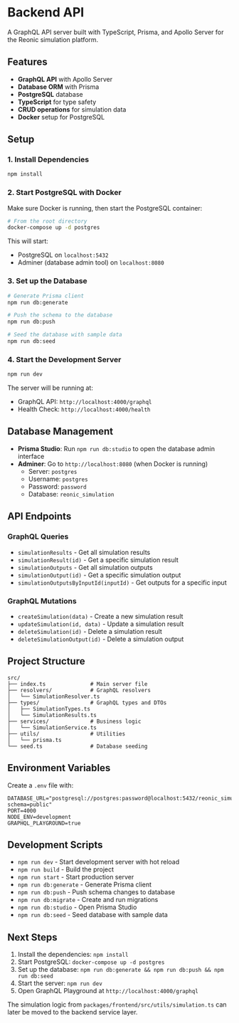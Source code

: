 # Backend API

A GraphQL API server built with TypeScript, Prisma, and Apollo Server for the Reonic simulation platform.

## Features

- **GraphQL API** with Apollo Server
- **Database ORM** with Prisma
- **PostgreSQL** database
- **TypeScript** for type safety
- **CRUD operations** for simulation data
- **Docker** setup for PostgreSQL

## Setup

### 1. Install Dependencies

```bash
npm install
```

### 2. Start PostgreSQL with Docker

Make sure Docker is running, then start the PostgreSQL container:

```bash
# From the root directory
docker-compose up -d postgres
```

This will start:

- PostgreSQL on `localhost:5432`
- Adminer (database admin tool) on `localhost:8080`

### 3. Set up the Database

```bash
# Generate Prisma client
npm run db:generate

# Push the schema to the database
npm run db:push

# Seed the database with sample data
npm run db:seed
```

### 4. Start the Development Server

```bash
npm run dev
```

The server will be running at:

- GraphQL API: `http://localhost:4000/graphql`
- Health Check: `http://localhost:4000/health`

## Database Management

- **Prisma Studio**: Run `npm run db:studio` to open the database admin interface
- **Adminer**: Go to `http://localhost:8080` (when Docker is running)
  - Server: `postgres`
  - Username: `postgres`
  - Password: `password`
  - Database: `reonic_simulation`

## API Endpoints

### GraphQL Queries

- `simulationResults` - Get all simulation results
- `simulationResult(id)` - Get a specific simulation result
- `simulationOutputs` - Get all simulation outputs
- `simulationOutput(id)` - Get a specific simulation output
- `simulationOutputsByInputId(inputId)` - Get outputs for a specific input

### GraphQL Mutations

- `createSimulation(data)` - Create a new simulation result
- `updateSimulation(id, data)` - Update a simulation result
- `deleteSimulation(id)` - Delete a simulation result
- `deleteSimulationOutput(id)` - Delete a simulation output

## Project Structure

```
src/
├── index.ts              # Main server file
├── resolvers/            # GraphQL resolvers
│   └── SimulationResolver.ts
├── types/                # GraphQL types and DTOs
│   ├── SimulationTypes.ts
│   └── SimulationResults.ts
├── services/             # Business logic
│   └── SimulationService.ts
├── utils/                # Utilities
│   └── prisma.ts
└── seed.ts               # Database seeding
```

## Environment Variables

Create a `.env` file with:

```env
DATABASE_URL="postgresql://postgres:password@localhost:5432/reonic_simulation?schema=public"
PORT=4000
NODE_ENV=development
GRAPHQL_PLAYGROUND=true
```

## Development Scripts

- `npm run dev` - Start development server with hot reload
- `npm run build` - Build the project
- `npm run start` - Start production server
- `npm run db:generate` - Generate Prisma client
- `npm run db:push` - Push schema changes to database
- `npm run db:migrate` - Create and run migrations
- `npm run db:studio` - Open Prisma Studio
- `npm run db:seed` - Seed database with sample data

## Next Steps

1. Install the dependencies: `npm install`
2. Start PostgreSQL: `docker-compose up -d postgres`
3. Set up the database: `npm run db:generate && npm run db:push && npm run db:seed`
4. Start the server: `npm run dev`
5. Open GraphQL Playground at `http://localhost:4000/graphql`

The simulation logic from `packages/frontend/src/utils/simulation.ts` can later be moved to the backend service layer.
